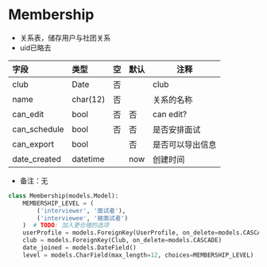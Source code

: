 # Membership
    
-  关系表，储存用户与社团关系
- uid已略去

| 字段         | 类型     | 空   | 默认 | 注释     |
| :----------- | :------- | :--- | ---- | -------- |
| club         | Date     | 否   |      |  club        |
| name         | char(12) | 否   |      | 关系的名称|
| can_edit     | bool     | 否   | 否   |     can edit?     |
| can_schedule | bool     | 否   | 否   |    是否安排面试      |
| can_export   | bool     |      | 否   |   是否可以导出信息       |
| date_created | datetime |      | now  |    创建时间      |

- 备注：无

```Python
class Membership(models.Model):
    MEMBERSHIP_LEVEL = (
        ('interviewer', '面试者'),
        ('interviewee', '被面试者')
    )  # TODO: 加入更合理的选项
    userProfile = models.ForeignKey(UserProfile, on_delete=models.CASCADE)
    club = models.ForeignKey(Club, on_delete=models.CASCADE)
    date_joined = models.DateField()
    level = models.CharField(max_length=12, choices=MEMBERSHIP_LEVEL)
```